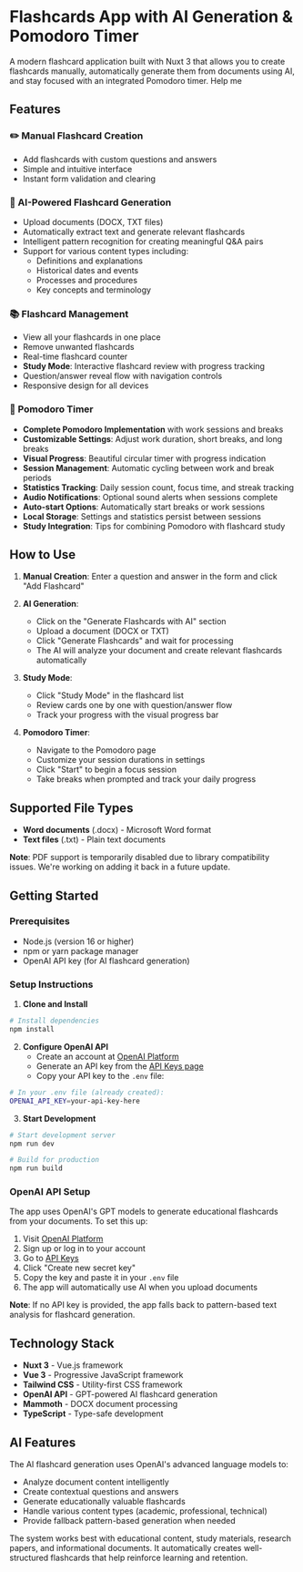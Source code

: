 # Flashcards App with AI Generation & Pomodoro Timer

A modern flashcard application built with Nuxt 3 that allows you to create flashcards manually, automatically generate them from documents using AI, and stay focused with an integrated Pomodoro timer. Help me

## Features

### ✏️ Manual Flashcard Creation
- Add flashcards with custom questions and answers
- Simple and intuitive interface
- Instant form validation and clearing

### 🤖 AI-Powered Flashcard Generation
- Upload documents (DOCX, TXT files)
- Automatically extract text and generate relevant flashcards
- Intelligent pattern recognition for creating meaningful Q&A pairs
- Support for various content types including:
  - Definitions and explanations
  - Historical dates and events
  - Processes and procedures
  - Key concepts and terminology

### 📚 Flashcard Management
- View all your flashcards in one place
- Remove unwanted flashcards
- Real-time flashcard counter
- **Study Mode**: Interactive flashcard review with progress tracking
- Question/answer reveal flow with navigation controls
- Responsive design for all devices

### 🍅 Pomodoro Timer
- **Complete Pomodoro Implementation** with work sessions and breaks
- **Customizable Settings**: Adjust work duration, short breaks, and long breaks
- **Visual Progress**: Beautiful circular timer with progress indication
- **Session Management**: Automatic cycling between work and break periods
- **Statistics Tracking**: Daily session count, focus time, and streak tracking
- **Audio Notifications**: Optional sound alerts when sessions complete
- **Auto-start Options**: Automatically start breaks or work sessions
- **Local Storage**: Settings and statistics persist between sessions
- **Study Integration**: Tips for combining Pomodoro with flashcard study

## How to Use

1. **Manual Creation**: Enter a question and answer in the form and click "Add Flashcard"

2. **AI Generation**: 
   - Click on the "Generate Flashcards with AI" section
   - Upload a document (DOCX or TXT)
   - Click "Generate Flashcards" and wait for processing
   - The AI will analyze your document and create relevant flashcards automatically

3. **Study Mode**:
   - Click "Study Mode" in the flashcard list
   - Review cards one by one with question/answer flow
   - Track your progress with the visual progress bar

4. **Pomodoro Timer**:
   - Navigate to the Pomodoro page
   - Customize your session durations in settings
   - Click "Start" to begin a focus session
   - Take breaks when prompted and track your daily progress

## Supported File Types

- **Word documents** (.docx) - Microsoft Word format
- **Text files** (.txt) - Plain text documents

**Note**: PDF support is temporarily disabled due to library compatibility issues. We're working on adding it back in a future update.

## Getting Started

### Prerequisites
- Node.js (version 16 or higher)
- npm or yarn package manager
- OpenAI API key (for AI flashcard generation)

### Setup Instructions

1. **Clone and Install**
```bash
# Install dependencies
npm install
```

2. **Configure OpenAI API**
   - Create an account at [OpenAI Platform](https://platform.openai.com/)
   - Generate an API key from the [API Keys page](https://platform.openai.com/api-keys)
   - Copy your API key to the `.env` file:

```bash
# In your .env file (already created):
OPENAI_API_KEY=your-api-key-here
```

3. **Start Development**
```bash
# Start development server
npm run dev

# Build for production
npm run build
```

### OpenAI API Setup

The app uses OpenAI's GPT models to generate educational flashcards from your documents. To set this up:

1. Visit [OpenAI Platform](https://platform.openai.com/)
2. Sign up or log in to your account
3. Go to [API Keys](https://platform.openai.com/api-keys) 
4. Click "Create new secret key"
5. Copy the key and paste it in your `.env` file
6. The app will automatically use AI when you upload documents

**Note**: If no API key is provided, the app falls back to pattern-based text analysis for flashcard generation.

## Technology Stack

- **Nuxt 3** - Vue.js framework
- **Vue 3** - Progressive JavaScript framework  
- **Tailwind CSS** - Utility-first CSS framework
- **OpenAI API** - GPT-powered AI flashcard generation
- **Mammoth** - DOCX document processing
- **TypeScript** - Type-safe development

## AI Features

The AI flashcard generation uses OpenAI's advanced language models to:
- Analyze document content intelligently
- Create contextual questions and answers
- Generate educationally valuable flashcards
- Handle various content types (academic, professional, technical)
- Provide fallback pattern-based generation when needed

The system works best with educational content, study materials, research papers, and informational documents. It automatically creates well-structured flashcards that help reinforce learning and retention.
